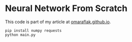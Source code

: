 # Neural Network From Scratch

This code is part of my article at [omaraflak.github.io](https://omaraflak.github.io).

```shell
pip install numpy requests
python main.py
```